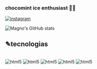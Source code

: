 ### chocomint ice enthusiast 🍫🧊
[![instagram](https://img.shields.io/badge/Instagram-E4405F?style=for-the-badge&logo=instagram&logoColor=white)](https://www.instagram.com/__mgn0/) 

![Magno's GitHub stats](https://github-readme-stats.vercel.app/api?username=mtsmgn0&show_icons=true&theme=dracula)

## ✎tecnologias
<div style="display: inline_block"><br/>
  <img align="center" alt="html5" src="https://img.shields.io/badge/Python-3776AB?style=for-the-badge&logo=python&logoColor=white" />
  <img align="center" alt="html5" src="https://img.shields.io/badge/C-00599C?style=for-the-badge&logo=c&logoColor=white" />
  <img align="center" alt="html5" src="https://img.shields.io/badge/HTML5-E34F26?style=for-the-badge&logo=html5&logoColor=white" />
  <img align="center" alt="html5" src="https://img.shields.io/badge/JavaScript-F7DF1E?style=for-the-badge&logo=javascript&logoColor=black" />
  <img align="center" alt="html5" src="https://asset.brandfetch.io/idx9fap6Be/idizjfCe-E.png" />
</div>

